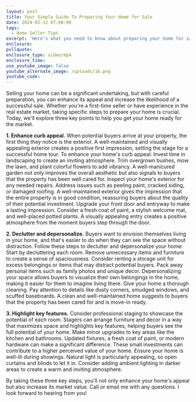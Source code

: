 ```yaml
---
layout: post
title: Your Simple Guide To Preparing Your Home for Sale
date: 2024-02-12 07:00:00
tags:
  - Home Seller Tips
excerpt: 'Here’s what you need to know about preparing your home for sale. '
enclosure:
pullquote:
enclosure_type: video/mp4
enclosure_time:
use_youtube_image: false
youtube_alternate_image: /uploads/16.png
youtube_code:
---
```

Selling your home can be a significant undertaking, but with careful preparation, you can enhance its appeal and increase the likelihood of a successful sale. Whether you're a first-time seller or have experience in the real estate market, taking specific steps to prepare your home is crucial. Today, we'll explore three key points to help you get your home ready for the market.

**1\. Enhance curb appeal.** When potential buyers arrive at your property, the first thing they notice is the exterior. A well-maintained and visually appealing exterior creates a positive first impression, setting the stage for a successful home tour. To enhance your home's curb appeal: Invest time in landscaping to create an inviting atmosphere. Trim overgrown bushes, mow the lawn, and plant colorful flowers to add vibrancy. A well-manicured garden not only improves the overall aesthetic but also signals to buyers that the property has been well cared for. Inspect your home's exterior for any needed repairs. Address issues such as peeling paint, cracked siding, or damaged roofing. A well-maintained exterior gives the impression that the entire property is in good condition, reassuring buyers about the quality of their potential investment. Upgrade your front door and entryway to make a lasting impression. Consider a fresh coat of paint, a stylish welcome mat, and well-placed potted plants. A visually appealing entry creates a positive atmosphere from the moment buyers step through the door.

**2\. Declutter and depersonalize.** Buyers want to envision themselves living in your home, and that's easier to do when they can see the space without distraction. Follow these steps to declutter and depersonalize your home: Start by decluttering each room. Remove unnecessary items and furniture to create a sense of spaciousness. Consider renting a storage unit for excess belongings or items that may distract potential buyers. Pack away personal items such as family photos and unique decor. Depersonalizing your space allows buyers to visualize their own belongings in the home, making it easier for them to imagine living there. Give your home a thorough cleaning. Pay attention to details like dusty corners, smudged windows, and scuffed baseboards. A clean and well-maintained home suggests to buyers that the property has been cared for and is move-in ready.

**3\. Highlight key features.** Consider professional staging to showcase the potential of each room. Stagers can arrange furniture and decor in a way that maximizes space and highlights key features, helping buyers see the full potential of your home. Make minor upgrades to key areas like the kitchen and bathrooms. Updated fixtures, a fresh coat of paint, or modern hardware can make a significant difference. These small investments can contribute to a higher perceived value of your home. Ensure your home is well-lit during showings. Natural light is particularly appealing, so open curtains and blinds to let it in. Consider adding ambient lighting in darker areas to create a warm and inviting atmosphere.

By taking these three key steps, you'll not only enhance your home's appeal but also increase its market value. Call or email me with any questions. I look forward to hearing from you!